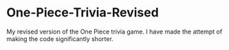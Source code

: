 # One-Piece-Trivia-Revised
My revised version of the One Piece trivia game. I have made the attempt of making the code significantly shorter.
